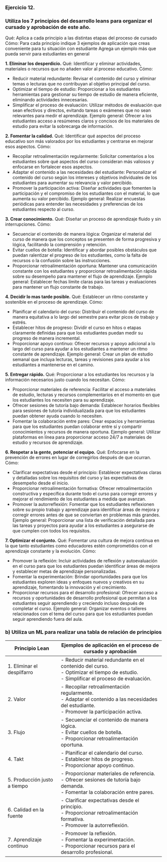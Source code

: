 ### Ejercicio 12. 

### Utiliza los 7 principios del desarrollo leans para organizar el cursado y aprobación de este año.
Qué: 
	Aplica a cada principio a las distintas etapas del proceso de cursado
Cómo: 
	Para cada principio indique 3 ejemplos de aplicación que creas conveniente para tu situación con estudiante
Agrega un ejemplo más que pueda servir para estudiantes en general

**1. Eliminar los desperdicio.** 
Qué: Identificar y eliminar actividades, materiales o recursos que no añaden valor al proceso educativo.
Cómo:
- Reducir material redundante: Revisar el contenido del curso y eliminar temas o lecturas que no contribuyan al objetivo principal del curso.
- Optimizar el tiempo de estudio: Proporcionar a los estudiantes herramientas para gestionar su tiempo de estudio de manera eficiente, eliminando actividades innecesarias.
- Simplificar el proceso de evaluación: Utilizar métodos de evaluación que sean efectivos y directos, evitando tareas o exámenes que no sean relevantes para medir el aprendizaje.
Ejemplo general: Ofrecer a los estudiantes acceso a resúmenes claros y concisos de los materiales de estudio para evitar la sobrecarga de información.

**2. Fomentar la calidad.** 
Qué: Identificar qué aspectos del proceso educativo son más valorados por los estudiantes y centrarse en mejorar esos aspectos.
Cómo:
- Recopilar retroalimentación regularmente: Solicitar comentarios a los estudiantes sobre qué aspectos del curso consideran más valiosos y enfocarse en fortalecer esos aspectos.
- Adaptar el contenido a las necesidades del estudiante: Personalizar el contenido del curso según los intereses y objetivos individuales de los estudiantes para aumentar su relevancia y valor percibido.
- Promover la participación activa: Diseñar actividades que fomenten la participación y el compromiso de los estudiantes con el material, lo que aumenta su valor percibido.
Ejemplo general: Realizar encuestas periódicas para entender las necesidades y preferencias de los estudiantes respecto al curso.

**3. Crear conocimiento.**
Qué: Diseñar un proceso de aprendizaje fluido y sin interrupciones.
Cómo:
- Secuenciar el contenido de manera lógica: Organizar el material del curso de manera que los conceptos se presenten de forma progresiva y lógica, facilitando la comprensión y retención.
- Evitar cuellos de botella: Identificar y abordar posibles obstáculos que puedan ralentizar el progreso de los estudiantes, como la falta de recursos o la confusión sobre las instrucciones.
- Proporcionar retroalimentación oportuna: Mantener una comunicación constante con los estudiantes y proporcionar retroalimentación rápida sobre su desempeño para mantener el flujo de aprendizaje.
Ejemplo general: Establecer fechas límite claras para las tareas y evaluaciones para mantener un flujo constante de trabajo.

**4. Decidir lo mas tarde posible.**
Qué: Establecer un ritmo constante y sostenible en el proceso de aprendizaje.
Cómo:
- Planificar el calendario del curso: Distribuir el contenido del curso de manera equitativa a lo largo del semestre para evitar picos de trabajo y estrés.
- Establecer hitos de progreso: Dividir el curso en hitos o etapas claramente definidas para que los estudiantes puedan medir su progreso de manera incremental.
- Proporcionar apoyo continuo: Ofrecer recursos y apoyo adicional a lo largo del curso para ayudar a los estudiantes a mantener un ritmo constante de aprendizaje.
Ejemplo general: Crear un plan de estudio semanal que incluya lecturas, tareas y revisiones para ayudar a los estudiantes a mantenerse en el camino.

**5. Entregar rápido.**
Qué: Proporcionar a los estudiantes los recursos y la información necesarios justo cuando los necesitan.
Cómo:
- Proporcionar materiales de referencia: Facilitar el acceso a materiales de estudio, lecturas y recursos complementarios en el momento en que los estudiantes los necesiten para su aprendizaje.
- Ofrecer sesiones de tutoría bajo demanda: Establecer horarios flexibles para sesiones de tutoría individualizada para que los estudiantes puedan obtener ayuda cuando lo necesiten.
- Fomentar la colaboración entre pares: Crear espacios y herramientas para que los estudiantes puedan colaborar entre sí y compartir conocimientos y recursos de manera oportuna.
Ejemplo general: Utilizar plataformas en línea para proporcionar acceso 24/7 a materiales de estudio y recursos de aprendizaje.

**6. Respetar a la gente, potenciar el equipo.**
Qué: Enfocarse en la prevención de errores en lugar de corregirlos después de que ocurran.
Cómo:
- Clarificar expectativas desde el principio: Establecer expectativas claras y detalladas sobre los requisitos del curso y las expectativas de desempeño desde el inicio.
- Proporcionar retroalimentación formativa: Ofrecer retroalimentación constructiva y específica durante todo el curso para corregir errores y mejorar el rendimiento de los estudiantes a medida que avanzan.
- Promover la autorreflexión: Fomentar que los estudiantes reflexionen sobre su propio trabajo y aprendizaje para identificar áreas de mejora y corregir errores antes de que se conviertan en problemas más grandes.
Ejemplo general: Proporcionar una lista de verificación detallada para las tareas y proyectos para ayudar a los estudiantes a asegurarse de que cumplen con todos los requisitos.

**7. Optimizar el conjunto.**
Qué: Fomentar una cultura de mejora continua en la que tanto estudiantes como educadores estén comprometidos con el aprendizaje constante y la evolución.
Cómo:
- Promover la reflexión: Incluir actividades de reflexión y autoevaluación en el curso para que los estudiantes puedan identificar áreas de mejora y establecer metas de aprendizaje personalizadas.
- Fomentar la experimentación: Brindar oportunidades para que los estudiantes exploren ideas y enfoques nuevos y creativos en su aprendizaje, fomentando la innovación y el crecimiento.
- Proporcionar recursos para el desarrollo profesional: Ofrecer acceso a recursos y oportunidades de desarrollo profesional que permitan a los estudiantes seguir aprendiendo y creciendo incluso después de completar el curso.
Ejemplo general: Organizar eventos o talleres relacionados con el tema del curso para que los estudiantes puedan seguir aprendiendo fuera del aula.

### b)  Utiliza un ML para realizar una tabla de relación de principios

| Principio Lean                 | Ejemplos de aplicación en el proceso de cursado y aprobación                                                  |
|--------------------------------|--------------------------------------------------------------------------------------------------------------|
| 1. Eliminar el despilfarro    | - Reducir material redundante en el contenido del curso. <br>- Optimizar el tiempo de estudio. <br>- Simplificar el proceso de evaluación. |
| 2. Valor                       | - Recopilar retroalimentación regularmente. <br>- Adaptar el contenido a las necesidades del estudiante. <br>- Promover la participación activa. |
| 3. Flujo                       | - Secuenciar el contenido de manera lógica. <br>- Evitar cuellos de botella. <br>- Proporcionar retroalimentación oportuna. |
| 4. Takt                        | - Planificar el calendario del curso. <br>- Establecer hitos de progreso. <br>- Proporcionar apoyo continuo. |
| 5. Producción justo a tiempo    | - Proporcionar materiales de referencia. <br>- Ofrecer sesiones de tutoría bajo demanda. <br>- Fomentar la colaboración entre pares. |
| 6. Calidad en la fuente        | - Clarificar expectativas desde el principio. <br>- Proporcionar retroalimentación formativa. <br>- Promover la autorreflexión. |
| 7. Aprendizaje continuo        | - Promover la reflexión. <br>- Fomentar la experimentación. <br>- Proporcionar recursos para el desarrollo profesional. |



